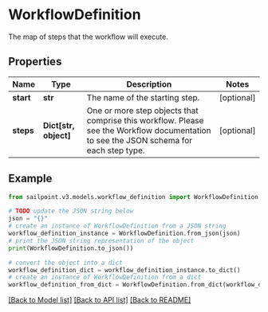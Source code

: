 # WorkflowDefinition

The map of steps that the workflow will execute.

## Properties

Name | Type | Description | Notes
------------ | ------------- | ------------- | -------------
**start** | **str** | The name of the starting step. | [optional] 
**steps** | **Dict[str, object]** | One or more step objects that comprise this workflow.  Please see the Workflow documentation to see the JSON schema for each step type. | [optional] 

## Example

```python
from sailpoint.v3.models.workflow_definition import WorkflowDefinition

# TODO update the JSON string below
json = "{}"
# create an instance of WorkflowDefinition from a JSON string
workflow_definition_instance = WorkflowDefinition.from_json(json)
# print the JSON string representation of the object
print(WorkflowDefinition.to_json())

# convert the object into a dict
workflow_definition_dict = workflow_definition_instance.to_dict()
# create an instance of WorkflowDefinition from a dict
workflow_definition_from_dict = WorkflowDefinition.from_dict(workflow_definition_dict)
```
[[Back to Model list]](../README.md#documentation-for-models) [[Back to API list]](../README.md#documentation-for-api-endpoints) [[Back to README]](../README.md)


